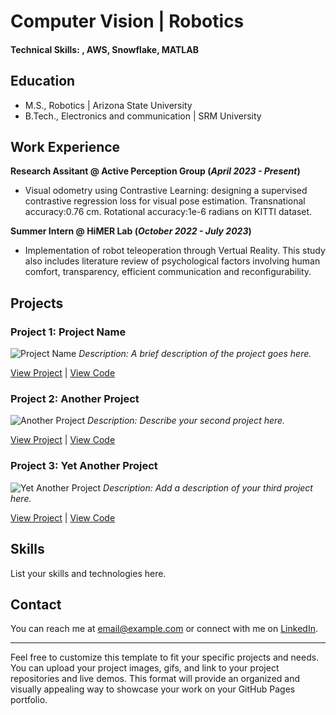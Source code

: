 # Computer Vision | Robotics

#### Technical Skills: , AWS, Snowflake, MATLAB

## Education						       		
- M.S., Robotics	| Arizona State University	 			        		
- B.Tech., Electronics and communication | SRM University

## Work Experience
**Research Assitant @ Active Perception Group (_April 2023 - Present_)**
- Visual odometry using Contrastive Learning: designing a supervised contrastive regression loss for visual pose estimation. Transnational accuracy:0.76 cm. Rotational accuracy:1e-6 radians on KITTI dataset.

**Summer Intern @ HiMER Lab (_October 2022 - July 2023_)**
- Implementation of robot teleoperation through Vertual Reality. This study also includes literature review of psychological factors involving human comfort, transparency, efficient communication and reconfigurability.

## Projects

### Project 1: Project Name

![Project Name](screenshots/project1.png)
*Description: A brief description of the project goes here.*

[View Project](project1-link) | [View Code](project1-code-link)

### Project 2: Another Project

![Another Project](gifs/project2.gif)
*Description: Describe your second project here.*

[View Project](project2-link) | [View Code](project2-code-link)

### Project 3: Yet Another Project

![Yet Another Project](screenshots/project3.png)
*Description: Add a description of your third project here.*

[View Project](project3-link) | [View Code](project3-code-link)

## Skills

List your skills and technologies here.

## Contact

You can reach me at [email@example.com](mailto:email@example.com) or connect with me on [LinkedIn](https://www.linkedin.com/in/your-profile).

---

Feel free to customize this template to fit your specific projects and needs. You can upload your project images, gifs, and link to your project repositories and live demos. This format will provide an organized and visually appealing way to showcase your work on your GitHub Pages portfolio.

